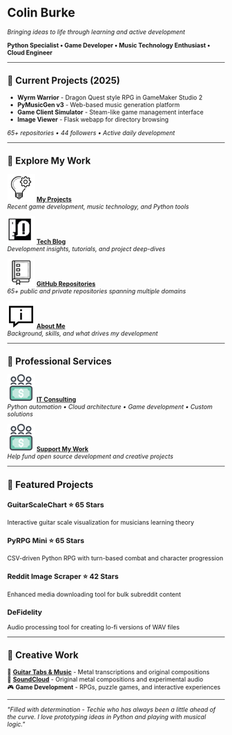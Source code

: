 # Colin Burke

*Bringing ideas to life through learning and active development*

**Python Specialist • Game Developer • Music Technology Enthusiast • Cloud Engineer**

---

## 🚀 Current Projects (2025)

- **Wyrm Warrior** - Dragon Quest style RPG in GameMaker Studio 2
- **PyMusicGen v3** - Web-based music generation platform  
- **Game Client Simulator** - Steam-like game management interface
- **Image Viewer** - Flask webapp for directory browsing

*65+ repositories • 44 followers • Active daily development*

---

## 🔗 Explore My Work

<a href="./projects.html"><img src="./assets/img/projects.png" width="64" height="64"></a> **[My Projects](./projects.md)**  
*Recent game development, music technology, and Python tools*

<a href="./techblog.html"><img src="./assets/img/techblog.png" width="64" height="64"></a> **[Tech Blog](./techblog.md)**  
*Development insights, tutorials, and project deep-dives*

<a href="https://github.com/crawsome?tab=repositories"><img src="./assets/img/repo.png" width="64" height="64"></a> **[GitHub Repositories](https://github.com/crawsome?tab=repositories)**  
*65+ public and private repositories spanning multiple domains*

<a href="./aboutme.html"><img src="./assets/img/about.png" width="64" height="64"></a> **[About Me](./aboutme.md)**  
*Background, skills, and what drives my development*

---

## 💼 Professional Services

<a href="./itconsulting.html"><img src="./assets/img/contribute.png" width="64" height="64"></a> **[IT Consulting](./itconsulting.md)**  
*Python automation • Cloud architecture • Game development • Custom solutions*

<a href="./contribute.html"><img src="./assets/img/contribute.png" width="64" height="64"></a> **[Support My Work](./contribute.md)**  
*Help fund open source development and creative projects*

---

## 🎯 Featured Projects

### **GuitarScaleChart** ⭐ 65 Stars
Interactive guitar scale visualization for musicians learning theory

### **PyRPG Mini** ⭐ 65 Stars  
CSV-driven Python RPG with turn-based combat and character progression

### **Reddit Image Scraper** ⭐ 42 Stars
Enhanced media downloading tool for bulk subreddit content

### **DeFidelity** 
Audio processing tool for creating lo-fi versions of WAV files

---

## 🎵 Creative Work

🎸 **[Guitar Tabs & Music](./tabs/tabschordsmusic.md)** - Metal transcriptions and original compositions  
🎵 **[SoundCloud](https://www.soundcloud.com/crawsome)** - Original metal compositions and experimental audio  
🎮 **Game Development** - RPGs, puzzle games, and interactive experiences  

---

*"Filled with determination - Techie who has always been a little ahead of the curve. I love prototyping ideas in Python and playing with musical logic."*



